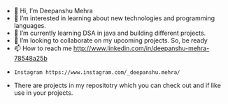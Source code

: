 - 👋 Hi, I’m Deepanshu Mehra
- 👀 I’m interested in learning about new technologies and programming languages.
- 🌱 I’m currently learning DSA in java and building different projects.
- 💞️ I’m looking to collaborate on my upcoming projects. So, be ready
- 📫 How to reach me http://www.linkedin.com/in/deepanshu-mehra-78548a25b
-     Instagram https://www.instagram.com/_deepanshu.mehra/

-    There are projects in my repositotry which you can check out and if like use in your projects.

<!---
MegatonREX/MegatonREX is a ✨ special ✨ repository because its `README.md` (this file) appears on your GitHub profile.
You can click the Preview link to take a look at your changes.
--->
